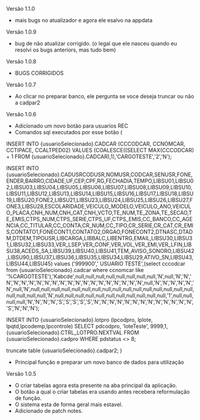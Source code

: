 Versão 1.1.0

- mais bugs no atualizador e agora ele esalvo na appdata

Versão 1.0.9

- bug de não atualizar corrigido. (o legal que ele nasceu quando eu resolvi os bugs anteriors, mas tudo bem)

Versão 1.0.8

- BUGS CORRIGIDOS

Versão 1.0.7
- Ao clicar no preparar banco, ele pergunta se voce deseja truncar ou não a cadpar2

Versão 1.0.6
- Adicionado um novo botão para usuarios REC
- Comandos sql executados por esse botão
( 

INSERT INTO {usuarioSelecionado}.CADCAR (CCCODCAR, CCNOMCAR, CCTIPACE, CCALTPED02) VALUES (COALESCE((SELECT MAX(CCCODCAR) + 1 FROM {usuarioSelecionado}.CADCAR),1),'CARGOTESTE','2','N');

INSERT INTO {usuarioSelecionado}.CADUSRCODUSR,NOMUSR,CODCAR,SENUSR,FONE,ENDER,BAIRRO,CIDADE,UF,CEP,CPF,RG,FECHADIA,TEMPO,LIBSU01,LIBSU02,LIBSU03,LIBSU04,LIBSU05,LIBSU06,LIBSU07,LIBSU08,LIBSU09,LIBSU10,LIBSU11,LIBSU12,LIBSU13,LIBSU14,LIBSU15,LIBSU16,LIBSU17,LIBSU18,LIBSU19,LIBSU20,FONE2,LIBSU21,LIBSU23,LIBSU24,LIBSU25,LIBSU26,LIBSU27,FONE3,LIBSU28,ESCOLARIDADE,VEICULO_MODELO,VEICULO_ANO,VEICULO_PLACA,CNH_NUM,CNH_CAT,CNH_VCTO,TE_NUM,TE_ZONA,TE_SECAO,TE_EMIS,CTPS_NUM,CTPS_SERIE,CTPS_UF,CTPS_EMIS,CC_BANCO,CC_AGENCIA,CC_TITULAR,CC_CONTA,CR_NUM,CC_TIPO,CR_SERIE,CR_CAT,CR_EMIS,CONTATO1,FONECONT1,CONTATO2,ORGAO,FONECONT2,DTNASC,DTADM,DTDEM,TIPOUSR,LIBCARGA,LIBBALC,LIBENTRG,EMAIL,LIBSU30,LIBSU31,LIBSU32,LIBSU33,VER_LSEP,VER_CONF,VER_VOL,VER_EMI,VER_LFIN,LIBSU38,ACEDS_SA,LIBSU39,LIBSU40,LIBSU41,TEM_AVISO_SONORO,LIBSU42,LIBSU90,LIBSU37,LIBSU36,LIBSU35,LIBSU34,LIBSU29,ATIVO_SN,LIBSU43,LIBSU44,LIBSU45) values ('999900','    USUARIO TESTE',(select cccodcar from {usuarioSelecionado}.cadcar where ccnomcar like '%CARGOTESTE'),'Kabcde',null,null,null,null,null,null,null,null,'N',null,'N','N','N','N','N','N','N','N','N','N','N','N','N','N','N','N','N','N','N','N',null,'N','N','N','N','N','N',null,'N',null,null,null,null,null,null,null,null,null,null,null,null,null,null,null,null,null,null,null,null,'N',null,null,null,null,null,null,null,null,null,null,null,'1',null,null,null,null,'N','N','N','N','S','S','S','S','S','N','N','N','N','N','N','N','N','N','N','N','N','N','S','N','N','N');

INSERT INTO {usuarioSelecionado}.lotpro (lpcodpro, lplote, lpqtd,lpcodemp,lpcontrole) SELECT pdcodpro, 'loteTeste', 9999,1, {usuarioSelecionado}.CTRL_LOTPRO.NEXTVAL FROM {usuarioSelecionado}.cadpro WHERE pdstatus <> 8;

truncate table {usuarioSelecionado}.cadpar2;
)
- Principal função e preparar um novo banco de dados para utilização

Versão 1.0.5

- O criar tabelas agora esta presente na aba principal da aplicação.
- O botão a qual o criar tabelas era usando antes recebera reformulação de função.
- O sistema esta de forma geral mais estavel.
- Adicionado de patch notes.
